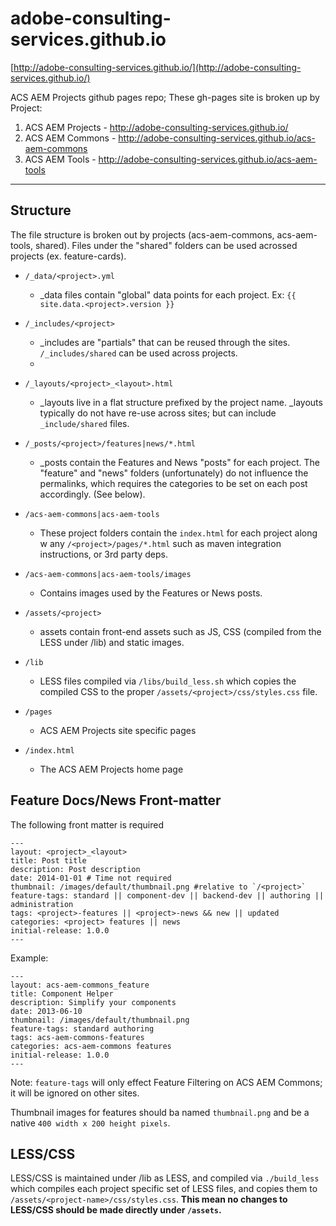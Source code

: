 adobe-consulting-services.github.io
===================================

[http://adobe-consulting-services.github.io/](http://adobe-consulting-services.github.io/)

ACS AEM Projects github pages repo; These gh-pages site is broken up by Project:

1. ACS AEM Projects - http://adobe-consulting-services.github.io/
2. ACS AEM Commons - http://adobe-consulting-services.github.io/acs-aem-commons
3. ACS AEM Tools - http://adobe-consulting-services.github.io/acs-aem-tools

----

## Structure

The file structure is broken out by projects (acs-aem-commons, acs-aem-tools, shared). Files under the "shared" folders can be used acrossed projects (ex. feature-cards).


* `/_data/<project>.yml`
  * _data files contain "global" data points for each project. Ex: `{{ site.data.<project>.version }}`


* `/_includes/<project>`
  * _includes are "partials" that can be reused through the sites. `/_includes/shared` can be used across projects.
  * 
  
* `/_layouts/<project>_<layout>.html` 
  * _layouts live in a flat structure prefixed by the project name. _layouts typically do not have re-use across sites; but can include `_include/shared` files.

* `/_posts/<project>/features|news/*.html`
  * _posts contain the Features and News "posts" for each project. The "feature" and "news" folders (unfortunately) do not influence the permalinks, which requires the categories to be set on each post accordingly. (See below).
  

* `/acs-aem-commons|acs-aem-tools`
  * These project folders contain the `index.html` for each project along w any `/<project>/pages/*.html` such as maven integration instructions, or 3rd party deps.

* `/acs-aem-commons|acs-aem-tools/images`
  * Contains images used by the Features or News posts.

* `/assets/<project>`
  * assets contain front-end assets such as JS, CSS (compiled from the LESS under /lib) and static images.

* `/lib`
  * LESS files compiled via `/libs/build_less.sh` which copies the compiled CSS to the proper `/assets/<project>/css/styles.css` file.

* `/pages`
  * ACS AEM Projects site specific pages

* `/index.html`
  *  The ACS AEM Projects home page
  
## Feature Docs/News Front-matter

The following front matter is required

```
---
layout: <project>_<layout>
title: Post title
description: Post description
date: 2014-01-01 # Time not required
thumbnail: /images/default/thumbnail.png #relative to `/<project>`
feature-tags: standard || component-dev || backend-dev || authoring || administration
tags: <project>-features || <project>-news && new || updated
categories: <project> features || news 
initial-release: 1.0.0
---
```

Example:

```
---
layout: acs-aem-commons_feature
title: Component Helper
description: Simplify your components
date: 2013-06-10
thumbnail: /images/default/thumbnail.png
feature-tags: standard authoring
tags: acs-aem-commons-features
categories: acs-aem-commons features
initial-release: 1.0.0
---
```

Note: `feature-tags` will only effect Feature Filtering on ACS AEM Commons; it will be ignored on other sites.

Thumbnail images for features should ba named `thumbnail.png` and be a native `400 width x 200 height pixels`.

## LESS/CSS

LESS/CSS is maintained under /lib as LESS, and compiled via `./build_less` which compiles each project specific set of LESS files, and copies them to `/assets/<project-name>/css/styles.css`. **This mean no changes to LESS/CSS should be made directly under `/assets`.**
